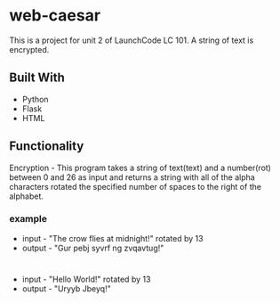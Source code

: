 # web-caesar

This is a project for unit 2 of LaunchCode LC 101. A string of text is encrypted.

## Built With
* Python
* Flask
* HTML

## Functionality

Encryption - This program takes a string of text(text) and a number(rot) between 0 and 26 as input and returns a string with all of the alpha characters rotated the specified number of spaces to the right of the alphabet.

### example
  * input - "The crow flies at midnight!" rotated by 13
  * output - "Gur pebj syvrf ng zvqavtug!"
  #
  * input - "Hello World!" rotated by 13
  * output - "Uryyb Jbeyq!"
